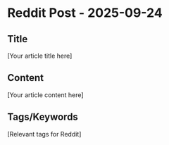 # Reddit Post - 2025-09-24

## Title
[Your article title here]

## Content
[Your article content here]

## Tags/Keywords
[Relevant tags for Reddit]

